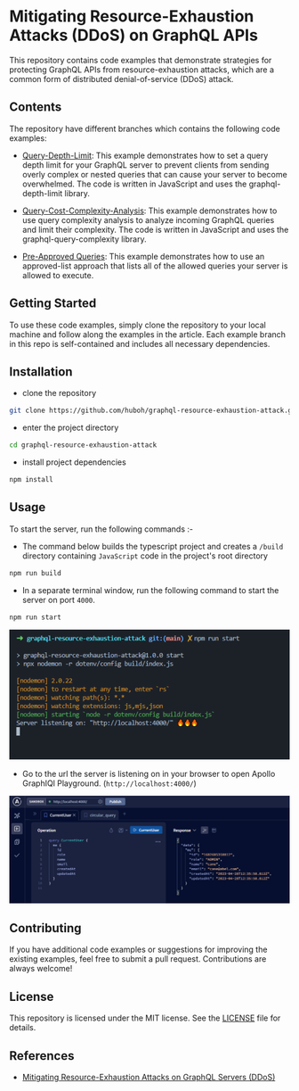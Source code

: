# Mitigating Resource-Exhaustion Attacks (DDoS) on GraphQL APIs

This repository contains code examples that demonstrate strategies for protecting GraphQL APIs from resource-exhaustion attacks, which are a common form of distributed denial-of-service (DDoS) attack.

## Contents

The repository have different branches which contains the following code examples:

- [Query-Depth-Limit](https://github.com/huboh/graphql-resource-exhaustion-attack/tree/query-depth-limit-example): This example demonstrates how to set a query depth limit for your GraphQL server to prevent clients from sending overly complex or nested queries that can cause your server to become overwhelmed. The code is written in JavaScript and uses the graphql-depth-limit library.

- [Query-Cost-Complexity-Analysis](https://github.com/huboh/graphql-resource-exhaustion-attack/tree/query-cost-complexity-example): This example demonstrates how to use query complexity analysis to analyze incoming GraphQL queries and limit their complexity. The code is written in JavaScript and uses the graphql-query-complexity library.

- [Pre-Approved Queries](https://github.com/huboh/graphql-resource-exhaustion-attack/tree/pre-approved-queries-example): This example demonstrates how to use an approved-list approach that lists all of the allowed queries your server is allowed to execute.

## Getting Started

To use these code examples, simply clone the repository to your local machine and follow along the examples in the article. Each example branch in this repo is self-contained and includes all necessary dependencies.

## Installation

- clone the repository

```bash
git clone https://github.com/huboh/graphql-resource-exhaustion-attack.git
```

- enter the project directory

```bash
cd graphql-resource-exhaustion-attack
```

- install project dependencies

```bash
npm install
```

## Usage

To start the server, run the following commands :-

- The command below builds the typescript project and creates a `/build` directory containing `JavaScript` code in the project's root directory

```bash
npm run build
```

- In a separate terminal window, run the following command to start the server on port `4000`.

```bash
npm run start
```

![start the graphql server](</assets/images/Screenshot%20(145).png>)

- Go to the url the server is listening on in your browser to open Apollo GraphIQl Playground. (`http://localhost:4000/`)

![Apollo GraphIQL Playground](</assets/images/Screenshot%20(147).png>)

## Contributing

If you have additional code examples or suggestions for improving the existing examples, feel free to submit a pull request. Contributions are always welcome!

## License

This repository is licensed under the MIT license. See the [LICENSE](/LICENSE) file for details.

## References

- [Mitigating Resource-Exhaustion Attacks on GraphQL Servers (DDoS)](<http://localhost:3000/articles/Mitigating-Resource-Exhaustion-Attacks-(DDoS)-on-GraphQL-APIs-Best-Practices-and-Strategies>)
